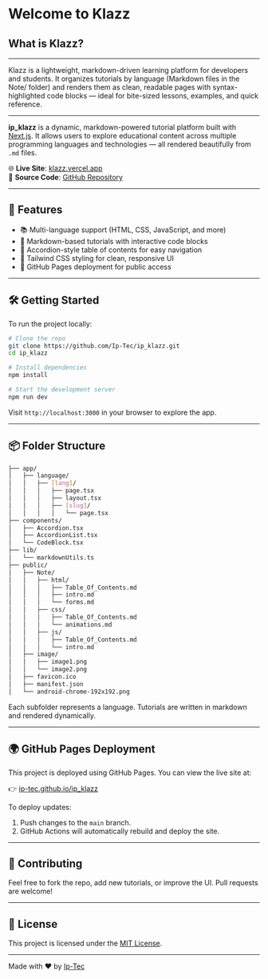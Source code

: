 # Welcome to Klazz

## What is Klazz?

---

Klazz is a lightweight, markdown-driven learning platform for developers and students. It organizes tutorials by language (Markdown files in the Note/ folder) and renders them as clean, readable pages with syntax-highlighted code blocks — ideal for bite-sized lessons, examples, and quick reference.

---

**ip_klazz** is a dynamic, markdown-powered tutorial platform built with [Next.js](https://nextjs.org). It allows users to explore educational content across multiple programming languages and technologies — all rendered beautifully from `.md` files.

🌐 **Live Site**: [klazz.vercel.app](https://klazz.vercel.app)  
📁 **Source Code**: [GitHub Repository](https://github.com/Ip-Tec/ip_klazz)

---

## 🚀 Features

- 📚 Multi-language support (HTML, CSS, JavaScript, and more)
- 📖 Markdown-based tutorials with interactive code blocks
- 🧭 Accordion-style table of contents for easy navigation
- 🎨 Tailwind CSS styling for clean, responsive UI
- 🔗 GitHub Pages deployment for public access

---

## 🛠️ Getting Started

To run the project locally:

```bash
# Clone the repo
git clone https://github.com/Ip-Tec/ip_klazz.git
cd ip_klazz

# Install dependencies
npm install

# Start the development server
npm run dev
```

Visit `http://localhost:3000` in your browser to explore the app.

---

## 📦 Folder Structure

```bash
├── app/
│   ├── language/
│   │   ├── [lang]/
│   │   │   ├── page.tsx
│   │   │   ├── layout.tsx
│   │   │   ├── [slug]/
│   │   │   │   └── page.tsx
├── components/
│   ├── Accordion.tsx
│   ├── AccordionList.tsx
│   └── CodeBlock.tsx
├── lib/
│   └── markdownUtils.ts
├── public/
│   ├── Note/
│   │   ├── html/
│   │   │   ├── Table_Of_Contents.md
│   │   │   ├── intro.md
│   │   │   └── forms.md
│   │   ├── css/
│   │   │   ├── Table_Of_Contents.md
│   │   │   └── animations.md
│   │   ├── js/
│   │   │   ├── Table_Of_Contents.md
│   │   │   └── intro.md
│   ├── image/
│   │   ├── image1.png
│   │   └── image2.png
│   ├── favicon.ico
│   ├── manifest.json
│   └── android-chrome-192x192.png
```

Each subfolder represents a language. Tutorials are written in markdown and rendered dynamically.

---

## 🌍 GitHub Pages Deployment

This project is deployed using GitHub Pages. You can view the live site at:

👉 [ip-tec.github.io/ip_klazz](https://ip-tec.github.io/ip_klazz)

To deploy updates:

1. Push changes to the `main` branch.
2. GitHub Actions will automatically rebuild and deploy the site.

---

## 🤝 Contributing

Feel free to fork the repo, add new tutorials, or improve the UI. Pull requests are welcome!

---

## 📄 License

This project is licensed under the [MIT License](./LICENSE).

---

Made with ❤️ by [Ip-Tec](https://github.com/Ip-Tec)

```

```
